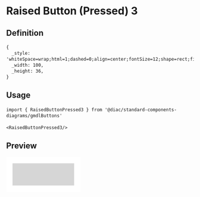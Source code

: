 # Raised Button (Pressed) 3

## Definition

```
{
  _style: 'whiteSpace=wrap;html=1;dashed=0;align=center;fontSize=12;shape=rect;fillColor=#999999;opacity=40;strokeColor=none;fontStyle=1;',
  _width: 100,
  _height: 36,
}
```

## Usage

```
import { RaisedButtonPressed3 } from '@diac/standard-components-diagrams/gmdlButtons'

<RaisedButtonPressed3/>
```

## Preview

<img src="./raised-button-pressed-3.png" width="200"/>

